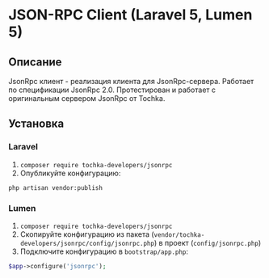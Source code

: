 # JSON-RPC Client (Laravel 5, Lumen 5)
## Описание
JsonRpc клиент - реализация клиента для JsonRpc-сервера.
Работает по спецификации JsonRpc 2.0. Протестирован и работает с оригинальным сервером JsonRpc от Tochka.
## Установка
### Laravel
1. ``composer require tochka-developers/jsonrpc``
2. Опубликуйте конфигурацию:  
```
php artisan vendor:publish
```
### Lumen
1. ``composer require tochka-developers/jsonrpc``
2. Скопируйте конфигурацию из пакета (`vendor/tochka-developers/jsonrpc/config/jsonrpc.php`) в проект (`config/jsonrpc.php`)
3. Подключите конфигурацию в `bootstrap/app.php`:
```php
$app->configure('jsonrpc');
```
